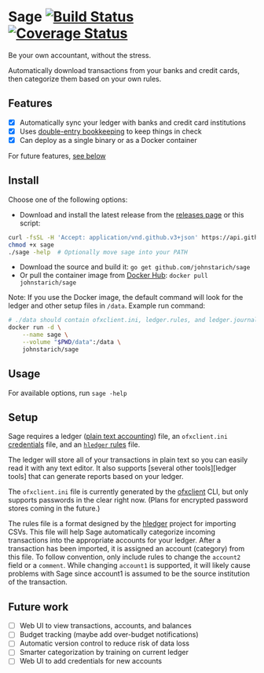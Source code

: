 # Sage [![Build Status](https://travis-ci.com/JohnStarich/sage.svg?branch=master)](https://travis-ci.com/JohnStarich/sage) [![Coverage Status](https://coveralls.io/repos/github/JohnStarich/sage/badge.svg?branch=master)](https://coveralls.io/github/JohnStarich/sage?branch=master)

Be your own accountant, without the stress.

Automatically download transactions from your banks and credit cards, then categorize them based on your own rules.

## Features

* [x] Automatically sync your ledger with banks and credit card institutions
* [x] Uses [double-entry bookkeeping][] to keep things in check
* [x] Can deploy as a single binary or as a Docker container

For future features, [see below](#future-work)

[double-entry bookkeeping]: https://en.wikipedia.org/wiki/Double-entry_bookkeeping_system

## Install

Choose one of the following options:

* Download and install the latest release from the [releases page](https://github.com/JohnStarich/sage/releases/latest) or this script:
```bash
curl -fsSL -H 'Accept: application/vnd.github.v3+json' https://api.github.com/repos/JohnStarich/sage/releases/latest | grep browser_download_url | cut -d '"' -f 4 | grep -i "$(uname -s)-$(uname -m)" | xargs curl -fSL -o sage
chmod +x sage
./sage -help  # Optionally move sage into your PATH
```
* Download the source and build it: `go get github.com/johnstarich/sage`
* Or pull the container image from [Docker Hub](https://hub.docker.com/r/johnstarich/sage): `docker pull johnstarich/sage`

Note: If you use the Docker image, the default command will look for the ledger and other setup files in `/data`. Example run command:
```bash
# ./data should contain ofxclient.ini, ledger.rules, and ledger.journal
docker run -d \
    --name sage \
    --volume "$PWD/data":/data \
    johnstarich/sage
```

## Usage

For available options, run `sage -help`

## Setup

Sage requires a ledger ([plain text accounting][]) file, an `ofxclient.ini` [credentials][ofxclient] file, and an [`hledger` rules][hledger rules] file.

[plain text accounting]: https://plaintextaccounting.org
[ofxclient]: https://github.com/captin411/ofxclient/#bank-information-storage
[hledger rules]: https://hledger.org/csv.html#csv-rules

The ledger will store all of your transactions in plain text so you can easily read it with any text editor. It also supports [several other tools][ledger tools] that can generate reports based on your ledger.

The `ofxclient.ini` file is currently generated by the [ofxclient][] CLI, but only supports passwords in the clear right now. (Plans for encrypted password stores coming in the future.)

The rules file is a format designed by the [hledger][] project for importing CSVs. This file will help Sage automatically categorize incoming transactions into the appropriate accounts for your ledger. After a transaction has been imported, it is assigned an account (category) from this file. To follow convention, only include rules to change the `account2` field or a `comment`. While changing `account1` is supported, it will likely cause problems with Sage since account1 is assumed to be the source institution of the transaction.

[hledger]: https://github.com/simonmichael/hledger

## Future work

* [ ] Web UI to view transactions, accounts, and balances
* [ ] Budget tracking (maybe add over-budget notifications)
* [ ] Automatic version control to reduce risk of data loss
* [ ] Smarter categorization by training on current ledger
* [ ] Web UI to add credentials for new accounts 
